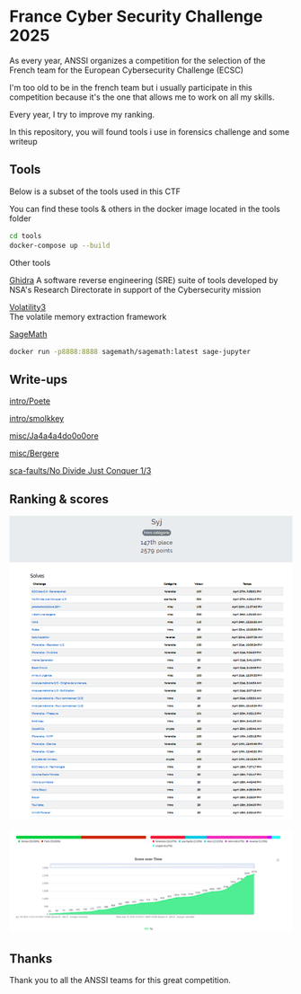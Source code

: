 # France Cyber Security Challenge 2025
As every year, ANSSI organizes a competition for the selection of the French team for the European Cybersecurity Challenge (ECSC)

I'm too old to be in the french team but i usually participate in this competition because it's the one that allows me to work on all my skills.

Every year, I try to improve my ranking.

In this repository, you will found tools i use in forensics challenge and some writeup

## Tools

Below is a subset of the tools used in this CTF

You can find these tools & others in the docker image located in the tools folder

```bash
cd tools
docker-compose up --build
```

Other tools

[Ghidra](https://ghidra-sre.org/) 
A software reverse engineering (SRE) suite of tools developed by NSA's Research Directorate in support of the Cybersecurity mission

[Volatility3](https://github.com/volatilityfoundation/volatility3)  
The volatile memory extraction framework


[SageMath](https://www.sagemath.org/)
```bash
docker run -p8888:8888 sagemath/sagemath:latest sage-jupyter
```

## Write-ups

[intro/Poete](poete/README.md)

[intro/smolkkey](smolkkey/README.md)


[misc/Ja4a4a4do0o0ore](ja4a4a4do0o0ore/README.md)

[misc/Bergere](bergere/README.md)


[sca-faults/No Divide Just Conquer 1/3](noDivideJustConquer/README.md)


## Ranking & scores

![Scoring](scoring.png)

![Summary](summary.png)

## Thanks

Thank you to all the ANSSI teams for this great competition.
